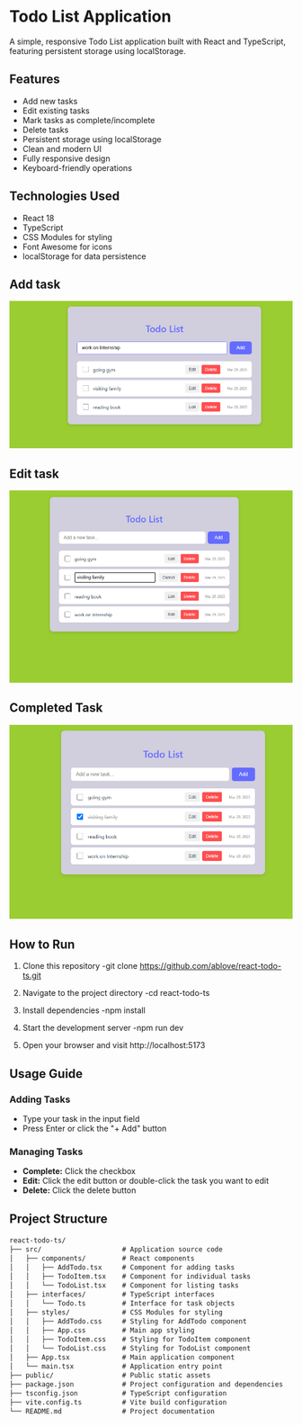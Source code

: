 # Todo List Application

A simple, responsive Todo List application built with React and TypeScript, featuring persistent storage using localStorage.

## Features
- Add new tasks  
- Edit existing tasks  
- Mark tasks as complete/incomplete  
- Delete tasks  
- Persistent storage using localStorage  
- Clean and modern UI  
- Fully responsive design  
- Keyboard-friendly operations  

## Technologies Used
- React 18  
- TypeScript  
- CSS Modules for styling  
- Font Awesome for icons  
- localStorage for data persistence
  
## Add task

 ![Screenshot 1](screenshots/add_tasks.png)

## Edit task

 ![Screenshot 2](screenshots/edit_tasks.png)

## Completed Task

![Screenshot 3](screenshots/task_completed.png)

## How to Run

1. Clone this repository
   -git clone https://github.com/ablove/react-todo-ts.git

2. Navigate to the project directory
   -cd react-todo-ts

3. Install dependencies
   -npm install

4. Start the development server
   -npm run dev

5. Open your browser and visit http://localhost:5173

## Usage Guide  

### Adding Tasks  
- Type your task in the input field  
- Press Enter or click the "+ Add" button  

### Managing Tasks  
- **Complete:** Click the checkbox  
- **Edit:** Click the edit button or double-click the task you want to edit  
- **Delete:** Click the delete button  

## Project Structure

```
react-todo-ts/
├── src/                    # Application source code
│   ├── components/         # React components
│   │   ├── AddTodo.tsx     # Component for adding tasks
│   │   ├── TodoItem.tsx    # Component for individual tasks
│   │   └── TodoList.tsx    # Component for listing tasks
│   ├── interfaces/         # TypeScript interfaces
│   │   └── Todo.ts         # Interface for task objects
│   ├── styles/             # CSS Modules for styling
│   │   ├── AddTodo.css     # Styling for AddTodo component
│   │   ├── App.css         # Main app styling
│   │   ├── TodoItem.css    # Styling for TodoItem component
│   │   └── TodoList.css    # Styling for TodoList component
│   ├── App.tsx             # Main application component
│   └── main.tsx            # Application entry point
├── public/                 # Public static assets
├── package.json            # Project configuration and dependencies
├── tsconfig.json           # TypeScript configuration
├── vite.config.ts          # Vite build configuration
└── README.md               # Project documentation
```
